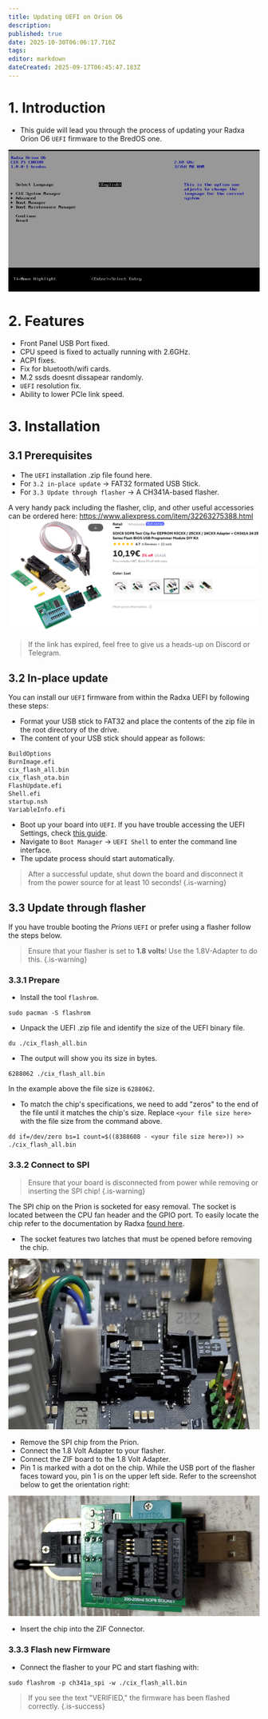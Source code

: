 ```yaml
---
title: Updating UEFI on Orion O6
description: 
published: true
date: 2025-10-30T06:06:17.716Z
tags: 
editor: markdown
dateCreated: 2025-09-17T06:45:47.183Z
---
```


# 1. Introduction
- This guide will lead you through the process of updating your Radxa Orion O6 `UEFI` firmware to the BredOS one. 

![radxa-bios.png](/orion/radxa-bios.png)

# 2. Features
- Front Panel USB Port fixed.
- CPU speed is fixed to actually running with 2.6GHz.
- ACPI fixes.
- Fix for bluetooth/wifi cards.
- M.2 ssds doesnt dissapear randomly.
- `UEFI` resolution fix.
- Ability to lower PCIe link speed.

# 3. Installation
## 3.1 Prerequisites

 - The `UEFI` installation .zip file found here.
 - For `3.2 in-place update` -> FAT32 formated USB Stick.
 - For `3.3 Update through flasher` -> A CH341A-based flasher.
 
 A very handy pack including the flasher, clip, and other useful accessories can be ordered here:
 https://www.aliexpress.com/item/32263275388.html
 ![spi-flasher.png](/wiki-itx3588j-pics/spi-flasher.png)
 >If the link has expired, feel free to give us a heads-up on Discord or Telegram.
 
## 3.2 In-place update
You can install our `UEFI` firmware from within the Radxa UEFI by following these steps:

- Format your USB stick to FAT32 and place the contents of the zip file in the root directory of the drive.
- The content of your USB stick should appear as follows:
```
BuildOptions  
BurnImage.efi  
cix_flash_all.bin  
cix_flash_ota.bin  
FlashUpdate.efi  
Shell.efi  
startup.nsh  
VariableInfo.efi
```
- Boot up your board into `UEFI`. If you have trouble accessing the UEFI Settings, check [this guide](/en/how-to/change-default-boot-order-rk3588#2.1-Accessing-the-Boot-Menu).
- Navigate to `Boot Manager` -> `UEFI Shell` to enter the command line interface.
- The update process should start automatically.

> After a successful update, shut down the board and disconnect it from the power source for at least 10 seconds!
{.is-warning}


## 3.3 Update through flasher
If you have trouble booting the *Prions* `UEFI` or prefer using a flasher follow the steps below.

> Ensure that your flasher is set to **1.8 volts**! Use the 1.8V-Adapter to do this.
{.is-warning}

### 3.3.1 Prepare
 - Install the tool `flashrom`.
 ```
sudo pacman -S flashrom
```
- Unpack the UEFI .zip file and identify the size of the UEFI binary file.
```
du ./cix_flash_all.bin
```
- The output will show you its size in bytes.
```
6288062 ./cix_flash_all.bin
```
In the example above the file size is `6288062`.

- To match the chip's specifications, we need to add "zeros" to the end of the file until it matches the chip's size. Replace `<your file size here>` with the file size from the command above.
```
dd if=/dev/zero bs=1 count=$((8388608 - <your file size here>)) >> ./cix_flash_all.bin
```

### 3.3.2 Connect to SPI

> Ensure that your board is disconnected from power while removing or inserting the SPI chip!
{.is-warning}

The SPI chip on the Prion is socketed for easy removal. The socket is located between the CPU fan header and the GPIO port. To easily locate the chip refer to the documentation by Radxa [found here](https://radxa.com/orion/o6/marked_orion_o6.webp).

- The socket features two latches that must be opened before removing the chip. 

![prion-spi-loaction-cut.png](/orion/prion-spi-loaction-cut.png)


- Remove the SPI chip from the Prion.
- Connect the 1.8 Volt Adapter to your flasher.
- Connect the ZIF board to the 1.8 Volt Adapter. 
- Pin 1 is marked with a dot on the chip. While the USB port of the flasher faces toward you, pin 1 is on the upper left side. Refer to the screenshot below to get the orientation right:
     

![1-8v-zif-socket-cut.jpg](/orion/1-8v-zif-socket-cut.jpg)

- Insert the chip into the ZIF Connector.

### 3.3.3 Flash new Firmware

- Connect the flasher to your PC and start flashing with:
```
sudo flashrom -p ch341a_spi -w ./cix_flash_all.bin 
```
> If you see the text "VERIFIED," the firmware has been flashed correctly. 
{.is-success}
